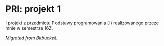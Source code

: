 # PRI: projekt 1
I projekt z przedmiotu Podstawy programowania (I) realizowanego przeze mnie w semestrze 16Z.

*Migrated from Bitbucket.*
